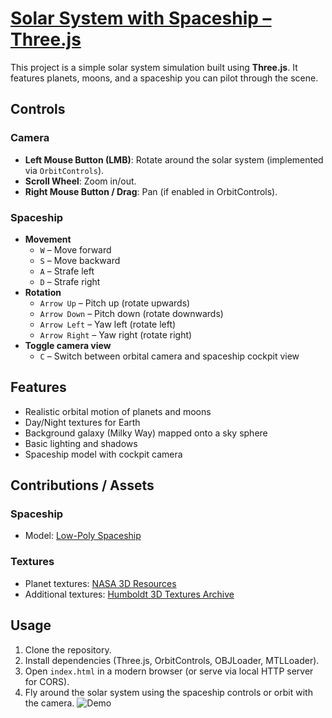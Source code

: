 # [Solar System with Spaceship – Three.js](https://codesandbox.io/p/sandbox/sistema-planetario-8gwsjl)

This project is a simple solar system simulation built using **Three.js**. It features planets, moons, and a spaceship you can pilot through the scene.

## Controls

### Camera
- **Left Mouse Button (LMB)**: Rotate around the solar system (implemented via `OrbitControls`).
- **Scroll Wheel**: Zoom in/out.
- **Right Mouse Button / Drag**: Pan (if enabled in OrbitControls).

### Spaceship
- **Movement**
  - `W` – Move forward
  - `S` – Move backward
  - `A` – Strafe left
  - `D` – Strafe right
- **Rotation**
  - `Arrow Up` – Pitch up (rotate upwards)
  - `Arrow Down` – Pitch down (rotate downwards)
  - `Arrow Left` – Yaw left (rotate left)
  - `Arrow Right` – Yaw right (rotate right)
- **Toggle camera view**
  - `C` – Switch between orbital camera and spaceship cockpit view

## Features
- Realistic orbital motion of planets and moons
- Day/Night textures for Earth
- Background galaxy (Milky Way) mapped onto a sky sphere
- Basic lighting and shadows
- Spaceship model with cockpit camera

## Contributions / Assets

### Spaceship
- Model: [Low-Poly Spaceship](https://free3d.com/3d-model/low-poly-spaceship-37605.html)

### Textures
- Planet textures: [NASA 3D Resources](https://github.com/nasa/NASA-3D-Resources/tree/master/Images%20and%20Textures)
- Additional textures: [Humboldt 3D Textures Archive](https://gis.humboldt.edu/Archive/GISData/2019/WGS84_Geographic/3DTextures)

## Usage
1. Clone the repository.
2. Install dependencies (Three.js, OrbitControls, OBJLoader, MTLLoader).
3. Open `index.html` in a modern browser (or serve via local HTTP server for CORS).
4. Fly around the solar system using the spaceship controls or orbit with the camera.
![Demo](assets/demo.gif)
